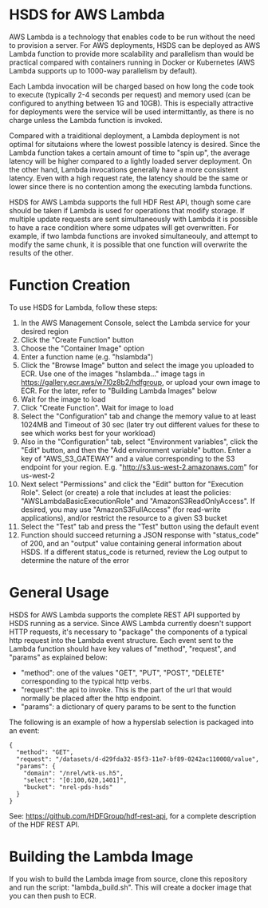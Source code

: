 HSDS for AWS Lambda
===================

AWS Lambda is a technology that enables code to be run without the need to provision a server.  For AWS deployments, HSDS can be deployed as AWS Lambda function to provide more scalability and parallelism than would be practical compared with containers running in Docker or Kubernetes (AWS Lambda supports up to 1000-way parallelism by default).  

Each Lambda invocation will be charged based on how long the code took to execute (typically 2-4 seconds per request) and memory used (can be configured to anything between 1G and 10GB). This is especially attractive for deployments were the service will be used intermittantly, as there is no charge unless the Lambda function is invoked.

Compared with a traiditional deployment, a Lambda deployment is not optimal for situtaions where the lowest possible latency is desired.  Since the Lambda function takes a certain amount of time to "spin up",
the average latency will be higher compared to a lightly loaded server deployment.  On the other hand, Lambda invocations generally have a more consistent latency.  Even with a high request rate, the latency should be the same or lower since there is no contention among the executing lambda functions.

HSDS for AWS Lambda supports the full HDF Rest API, though some care should be taken if Lambda is 
used for operations that modify storage.  If multiple update requests are sent simultaneously with Lambda it is possible to have a race condition where some udpates will get overwritten.  For example, if two lambda functions are invoked simultaneouly, and attempt to modify the same chunk, 
it is possible that one function will overwrite the results of the other.

Function Creation
=================

To use HSDS for Lambda, follow these steps:

1. In the AWS Management Console, select the Lambda service for your desired region
2. Click the "Create Function" button
3. Choose the "Container Image" option
4. Enter a function name (e.g. "hslambda")
5. Click the "Browse Image" button and select the image you uploaded to ECR. Use one of the images "hslambda..." image tags in https://gallery.ecr.aws/w7l0z8b2/hdfgroup, or upload your own image to ECR.  For the later, refer to "Building Lambda Images" below 
6. Wait for the image to load
7. Click "Create Function". Wait for image to load
8. Select the "Configuration" tab and change the memory value to at least 1024MB and Timeout of 30 sec (later try out different values for these to see which works best for your workload)
9. Also in the "Configuration" tab, select "Environment variables", click the "Edit" button, and then the "Add environment variable" button.  Enter a key of "AWS_S3_GATEWAY" and a value corresponding to the S3 endpoint for your region.  E.g. "http://s3.us-west-2.amazonaws.com" for us-west-2
10. Next select "Permissions" and click the "Edit" button for "Execution Role".  Select (or create) a role that includes at least the policies: "AWSLambdaBasicExecutionRole" and "AmazonS3ReadOnlyAccess".  If desired, you may use "AmazonS3FullAccess" (for read-write applications), and/or restrict the resource to a given S3 bucket
11. Select the "Test" tab and press the "Test" button using the default event
12. Function should succeed returning a JSON response with "status_code" of 200, and an "output" value containing general information about HSDS.  If a different status_code is returned, review the Log output to determine the nature of the error

General Usage
=============

HSDS for AWS Lambda supports the complete REST API supported by HSDS running as a service.  Since AWS Lambda currently doesn't support HTTP requests, it's necessary to "package" the components of a typical 
http request into the Lambda event structure.  Each event sent to the Lambda function should have key values of "method", "request", and "params" as explained below:

* "method": one of the values "GET", "PUT", "POST", "DELETE" corresponding to the typical http verbs.
* "request": the api to invoke.  This is the part of the url that would normally be placed after the http endpoint.
* "params": a dictionary of query params to be sent to the function

The following is an example of how a hyperslab selection is packaged into an event:

    {
      "method": "GET",
      "request": "/datasets/d-d29fda32-85f3-11e7-bf89-0242ac110008/value",
      "params": {
        "domain": "/nrel/wtk-us.h5",
        "select": "[0:100,620,1401]",
        "bucket": "nrel-pds-hsds"
      }
    }

See: https://github.com/HDFGroup/hdf-rest-api, for a complete description of the HDF REST API.

Building the Lambda Image
=========================

If you wish to build the Lambda image from source, clone this repository and run the script: "lambda_build.sh".  This will create a docker image that you can then push to ECR.


